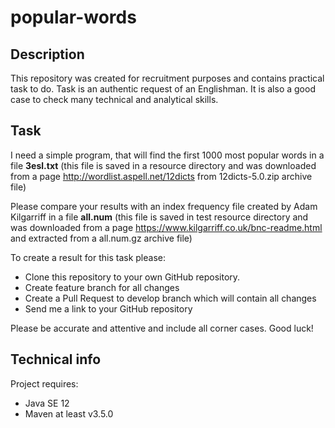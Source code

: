 # popular-words
## Description
This repository was created for recruitment purposes and contains practical task to do.
Task is an authentic request of an Englishman. It is also a good case to check many technical and analytical skills. 

## Task
I need a simple program, that will find the first 1000 most popular words in a file **3esl.txt** (this file is saved in a resource directory and was downloaded from a page http://wordlist.aspell.net/12dicts from 12dicts-5.0.zip archive file)

Please compare your results with an index frequency file created by Adam Kilgarriff in a file **all.num** (this file is saved in test resource directory and was downloaded from a page 
https://www.kilgarriff.co.uk/bnc-readme.html and extracted from a all.num.gz archive file)

To create a result for this task please:
- Clone this repository to your own GitHub repository. 
- Create feature branch for all changes
- Create a Pull Request to develop branch which will contain all changes
- Send me a link to your GitHub repository

Please be accurate and attentive and include all corner cases. Good luck!

## Technical info
Project requires:
- Java SE 12
- Maven at least v3.5.0